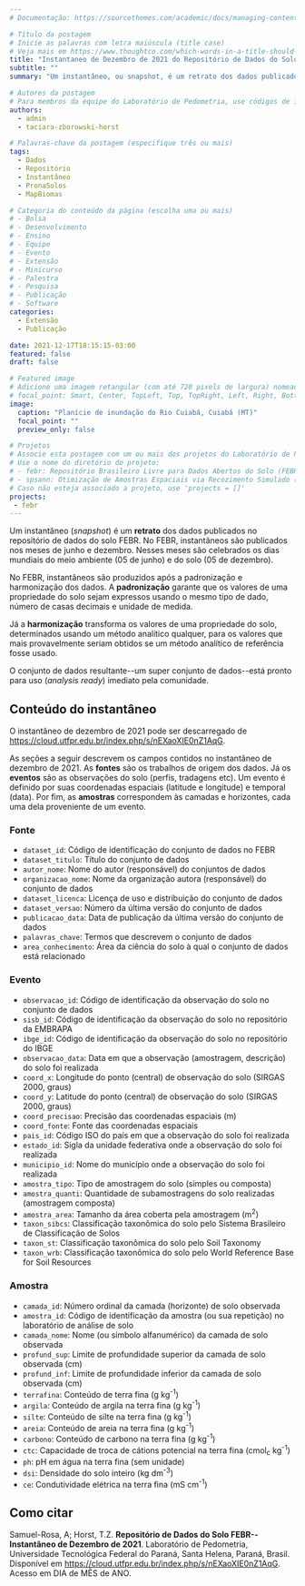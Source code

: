 ```yaml
---
# Documentação: https://sourcethemes.com/academic/docs/managing-content/

# Título da postagem
# Inicie as palavras com letra maiúscula (title case)
# Veja mais em https://www.thoughtco.com/which-words-in-a-title-should-be-capitalized-1691026
title: "Instantaneo de Dezembro de 2021 do Repositório de Dados do Solo"
subtitle: ""
summary: "Um instantâneo, ou snapshot, é um retrato dos dados publicados no repositório de dados abertos do solo FEBR. No FEBR, instantâneos são produzidos após a padronização e harmonização dos dados. O instantâneo de dezembro de 2021 traz como principal novidade dados do uso e cobertura da terra."

# Autores da postagem
# Para membros da equipe do Laboratório de Pedometria, use códigos de identificação conforme 'content/authors'
authors:
  - admin
  - taciara-zborowski-horst

# Palavras-chave da postagem (especifique três ou mais)
tags:
  - Dados
  - Repositório
  - Instantâneo
  - PronaSolos
  - MapBiomas

# Categoria do conteúdo da página (escolha uma ou mais)
# - Bolsa
# - Desenvolvimento
# - Ensino
# - Equipe
# - Evento
# - Extensão
# - Minicurso
# - Palestra
# - Pesquisa
# - Publicação
# - Software
categories:
  - Extensão
  - Publicação

date: 2021-12-17T18:15:15-03:00
featured: false
draft: false

# Featured image
# Adicione uma imagem retangular (com até 720 pixels de largura) nomeada 'featured' ao diretório desta postagem
# focal_point: Smart, Center, TopLeft, Top, TopRight, Left, Right, BottomLeft, Bottom, BottomRight
image:
  caption: "Planície de inundação do Rio Cuiabá, Cuiabá (MT)"
  focal_point: ""
  preview_only: false

# Projetos
# Associe esta postagem com um ou mais dos projetos do Laboratório de Pedometria
# Use o nome do diretório do projeto:
# - febr: Repositório Brasileiro Livre para Dados Abertos do Solo (FEBR)
# - spsann: Otimização de Amostras Espaciais via Recozimento Simulado (SPSANN)
# Caso não esteja associado a projeto, use 'projects = []'
projects:
 - febr
---
```


Um instantâneo (_snapshot_) é um __retrato__ dos dados publicados no repositório de dados do solo FEBR.
No FEBR, instantâneos são publicados nos meses de junho e dezembro.
Nesses meses são celebrados os dias mundiais do meio ambiente (05 de junho) e do solo (05 de dezembro).

No FEBR, instantâneos são produzidos após a padronização e harmonização dos dados.
A __padronização__ garante que os valores de uma propriedade do solo sejam expressos usando o mesmo tipo de dado, número de casas decimais e unidade de medida.

Já a __harmonização__ transforma os valores de uma propriedade do solo, determinados usando um método analítico qualquer, para os valores que mais provavelmente seriam obtidos se um método analítico de referência fosse usado.

O conjunto de dados resultante--um super conjunto de dados--está pronto para uso (_analysis ready_) imediato pela comunidade.

## Conteúdo do instantâneo

O instantâneo de dezembro de 2021 pode ser descarregado de <https://cloud.utfpr.edu.br/index.php/s/nEXaoXIE0nZ1AqG>.

As seções a seguir descrevem os campos contidos no instantâneo de dezembro de 2021.
As __fontes__ são os trabalhos de origem dos dados.
Já os __eventos__ são as observações do solo (perfis, tradagens etc).
Um evento é definido por suas coordenadas espaciais (latitude e longitude) e temporal (data).
Por fim, as __amostras__ correspondem às camadas e horizontes, cada uma dela proveniente de um evento.

### Fonte

* `dataset_id`: Código de identificação do conjunto de dados no FEBR
* `dataset_titulo`: Título do conjunto de dados
* `autor_nome`: Nome do autor (responsável) do conjuntos de dados
* `organizacao_nome`: Nome da organização autora (responsável) do conjunto de dados
* `dataset_licenca`: Licença de uso e distribuição do conjunto de dados
* `dataset_versao`: Número da última versão do conjunto de dados
* `publicacao_data`: Data de publicação da última versão do conjunto de dados
* `palavras_chave`: Termos que descrevem o conjunto de dados
* `area_conhecimento`: Área da ciência do solo à qual o conjunto de dados está relacionado

### Evento

* `observacao_id`: Código de identificação da observação do solo no conjunto de dados
* `sisb_id`: Código de identificação da observação do solo no repositório da EMBRAPA
* `ibge_id`: Código de identificação da observação do solo no repositório do IBGE
* `observacao_data`: Data em que a observação (amostragem, descrição) do solo foi realizada
* `coord_x`: Longitude do ponto (central) de observação do solo (SIRGAS 2000, graus)
* `coord_y`: Latitude do ponto (central) de observação do solo (SIRGAS 2000, graus)
* `coord_precisao`: Precisão das coordenadas espaciais (m)
* `coord_fonte`: Fonte das coordenadas espaciais
* `pais_id`: Código ISO do país em que a observação do solo foi realizada
* `estado_id`: Sigla da unidade federativa onde a observação do solo foi realizada
* `municipio_id`: Nome do município onde a observação do solo foi realizada
* `amostra_tipo`: Tipo de amostragem do solo (simples ou composta)
* `amostra_quanti`: Quantidade de subamostragens do solo realizadas (amostragem composta)
* `amostra_area`: Tamanho da área coberta pela amostragem (m<sup>2</sup>)
* `taxon_sibcs`: Classificação taxonômica do solo pelo Sistema Brasileiro de Classificação de Solos
* `taxon_st`: Classificação taxonômica do solo pelo Soil Taxonomy
* `taxon_wrb`: Classificação taxonômica do solo pelo World Reference Base for Soil Resources

### Amostra

* `camada_id`: Número ordinal da camada (horizonte) de solo observada
* `amostra_id`: Código de identificação da amostra (ou sua repetição) no laboratório de análise de solo
* `camada_nome`: Nome (ou símbolo alfanumérico) da camada de solo observada
* `profund_sup`: Limite de profundidade superior da camada de solo observada (cm)
* `profund_inf`: Limite de profundidade inferior da camada de solo observada (cm)
* `terrafina`: Conteúdo de terra fina (g kg<sup>-1</sup>)
* `argila`: Conteúdo de argila na terra fina (g kg<sup>-1</sup>)
* `silte`: Conteúdo de silte na terra fina (g kg<sup>-1</sup>)
* `areia`: Conteúdo de areia na terra fina (g kg<sup>-1</sup>)
* `carbono`: Conteúdo de carbono na terra fina (g kg<sup>-1</sup>)
* `ctc`: Capacidade de troca de cátions potencial na terra fina (cmol<sub>c</sub> kg<sup>-1</sup>)
* `ph`: pH em água na terra fina (sem unidade)
* `dsi`: Densidade do solo inteiro (kg dm<sup>-3</sup>)
* `ce`: Condutividade elétrica na terra fina (mS cm<sup>-1</sup>)

## Como citar

Samuel-Rosa, A; Horst, T.Z.
__Repositório de Dados do Solo FEBR--Instantâneo de Dezembro de 2021__.
Laboratório de Pedometria, Universidade Tecnológica Federal do Paraná, Santa Helena, Paraná, Brasil.
Disponível em <https://cloud.utfpr.edu.br/index.php/s/nEXaoXIE0nZ1AqG>.
Acesso em DIA de MÊS de ANO.
